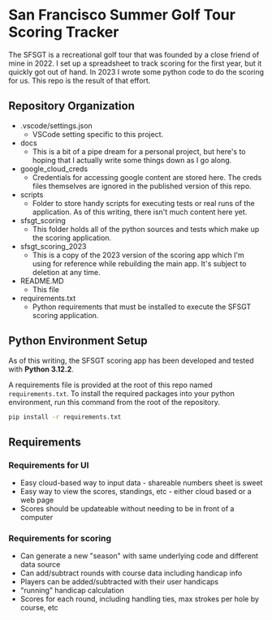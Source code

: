 # San Francisco Summer Golf Tour Scoring Tracker

The SFSGT is a recreational golf tour that was founded by a close friend of mine
in 2022.  I set up a spreadsheet to track scoring for the first year, but it quickly
got out of hand. In 2023 I wrote some python code to do the scoring for us. This
repo is the result of that effort.

## Repository Organization

- .vscode/settings.json
  - VSCode setting specific to this project.
- docs
  - This is a bit of a pipe dream for a personal project, but here's
    to hoping that I actually write some things down as I go along.
- google_cloud_creds
  - Credentials for accessing google content are stored here. The creds files
    themselves are ignored in the published version of this repo.
- scripts
  - Folder to store handy scripts for executing tests or real runs of the
    application. As of this writing, there isn't much content here yet.
- sfsgt_scoring
  - This folder holds all of the python sources and tests which make up the
    scoring application.
- sfsgt_scoring_2023
  - This is a copy of the 2023 version of the scoring app which I'm using
    for reference while rebuilding the main app. It's subject to deletion
    at any time.
- README.MD
  - This file
- requirements.txt
  - Python requirements that must be installed to execute the SFSGT scoring application.

## Python Environment Setup

As of this writing, the SFSGT scoring app has been developed and tested
with **Python 3.12.2**.

A requirements file is provided at the root of this repo named `requirements.txt`.
To install the required packages into your python environment, run this command
from the root of the repository.

```sh
pip install -r requirements.txt
```

## Requirements

### Requirements for UI

* Easy cloud-based way to input data - shareable numbers sheet is sweet
* Easy way to view the scores, standings, etc - either cloud based or a web page
* Scores should be updateable without needing to be in front of a computer

### Requirements for scoring

* Can generate a new "season" with same underlying code and different data source
* Can add/subtract rounds with course data including handicap info
* Players can be added/subtracted with their user handicaps
* "running" handicap calculation
* Scores for each round, including handling ties, max strokes per hole by course, etc
